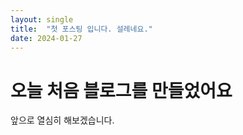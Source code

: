 ```yaml
---
layout: single
title:  "첫 포스팅 입니다. 설레네요."
date: 2024-01-27
---
```


# 오늘 처음 블로그를 만들었어요

앞으로 열심히 해보겠습니다.

